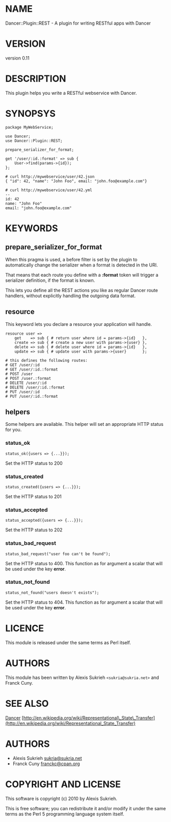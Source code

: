 # NAME

Dancer::Plugin::REST - A plugin for writing RESTful apps with Dancer

# VERSION

version 0.11

# DESCRIPTION

This plugin helps you write a RESTful webservice with Dancer.

# SYNOPSYS

    package MyWebService;

    use Dancer;
    use Dancer::Plugin::REST;

    prepare_serializer_for_format;

    get '/user/:id.:format' => sub {
        User->find(params->{id});
    };

    # curl http://mywebservice/user/42.json
    { "id": 42, "name": "John Foo", email: "john.foo@example.com"}

    # curl http://mywebservice/user/42.yml
    --
    id: 42
    name: "John Foo"
    email: "john.foo@example.com"

# KEYWORDS

## prepare\_serializer\_for\_format

When this pragma is used, a before filter is set by the plugin to automatically
change the serializer when a format is detected in the URI.

That means that each route you define with a __:format__ token will trigger a
serializer definition, if the format is known.

This lets you define all the REST actions you like as regular Dancer route
handlers, without explicitly handling the outgoing data format.

## resource

This keyword lets you declare a resource your application will handle.

    resource user =>
        get    => sub { # return user where id = params->{id}   },
        create => sub { # create a new user with params->{user} },
        delete => sub { # delete user where id = params->{id}   },
        update => sub { # update user with params->{user}       };

    # this defines the following routes:
    # GET /user/:id
    # GET /user/:id.:format
    # POST /user
    # POST /user.:format
    # DELETE /user/:id
    # DELETE /user/:id.:format
    # PUT /user/:id
    # PUT /user/:id.:format

## helpers

Some helpers are available. This helper will set an appropriate HTTP status for you.

### status\_ok

    status_ok({users => {...}});

Set the HTTP status to 200

### status\_created

    status_created({users => {...}});

Set the HTTP status to 201

### status\_accepted

    status_accepted({users => {...}});

Set the HTTP status to 202

### status\_bad\_request

    status_bad_request("user foo can't be found");

Set the HTTP status to 400. This function as for argument a scalar that will be used under the key __error__.

### status\_not\_found

    status_not_found("users doesn't exists");

Set the HTTP status to 404. This function as for argument a scalar that will be used under the key __error__.

# LICENCE

This module is released under the same terms as Perl itself.

# AUTHORS

This module has been written by Alexis Sukrieh `<sukria@sukria.net>` and Franck
Cuny.

# SEE ALSO

[Dancer](https://metacpan.org/pod/Dancer) [http://en.wikipedia.org/wiki/Representational\_State\_Transfer](http://en.wikipedia.org/wiki/Representational_State_Transfer)

# AUTHORS

- Alexis Sukrieh <sukria@sukria.net>
- Franck Cuny <franckc@cpan.org>

# COPYRIGHT AND LICENSE

This software is copyright (c) 2010 by Alexis Sukrieh.

This is free software; you can redistribute it and/or modify it under
the same terms as the Perl 5 programming language system itself.
